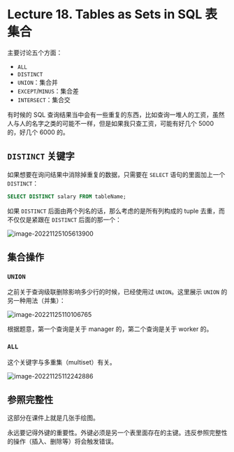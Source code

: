 
Lecture 18\. Tables as Sets in SQL 表集合
======================================


主要讨论五个方面：


* `ALL`
* `DISTINCT`
* `UNION`：集合并
* `EXCEPT`/`MINUS`：集合差
* `INTERSECT`：集合交


有时候的 SQL 查询结果当中会有一些重复的东西，比如查询一堆人的工资，虽然人与人的名字之类的可能不一样，但是如果我只查工资，可能有好几个 5000 的，好几个 6000 的。


`DISTINCT` 关键字
--------------


如果想要在询问结果中消除掉重复的数据，只需要在 `SELECT` 语句的里面加上一个 `DISTINCT`：



```sql
SELECT DISTINCT salary FROM tableName;

```

如果 `DISTINCT` 后面由两个列名的话，那么考虑的是所有列构成的 tuple 去重，而不仅仅是紧跟在 `DISTINCT` 后面的那一个：


![image-20221125105613900](https://s2.loli.net/2023/03/18/73zUs1eTFQfbyD2.png)


集合操作
----


### `UNION`


之前关于查询级联删除影响多少行的时候，已经使用过 `UNION`。这里展示 `UNION` 的另一种用法（并集）：


![image-20221125110106765](https://s2.loli.net/2023/03/18/ZOaRSFGdBbJhvfX.png)


根据题意，第一个查询是关于 manager 的，第二个查询是关于 worker 的。


### `ALL`


这个关键字与多重集（multiset）有关。


![image-20221125112242886](https://s2.loli.net/2023/03/18/wXog1z8NYhjGVl9.png)


参照完整性
-----


这部分在课件上就是几张手绘图。


永远要记得外键的重要性。外键必须是另一个表里面存在的主键。违反参照完整性的操作（插入、删除等）将会触发错误。



